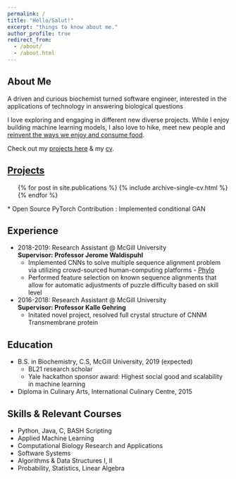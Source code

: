 ```yaml
---
permalink: /
title: "Hello/Salut!"
excerpt: "things to know about me."
author_profile: true
redirect_from: 
  - /about/
  - /about.html
---
```


## About Me

A driven and curious biochemist turned software engineer, interested in the applications of technology in answering biological questions

I love exploring and engaging in different new diverse projects. While I enjoy building machine learning models, I also love to hike, meet new people and [reinvent the ways we enjoy and consume food](https://kristy-mualim.squarespace.com).

Check out my [projects here](https://kmualim.github.io/publications/) & my [cv](/files/cv.pdf). 

## [Projects](https://kmualim.github.io/publications/)
  <ul>{% for post in site.publications %}
    {% include archive-single-cv.html %}
  {% endfor %}</ul>
  * Open Source PyTorch Contribution : Implemented conditional GAN

## Experience
* 2018-2019: Research Assistant @ McGill University <br>
  <b> Supervisor: Professor Jerome Waldispuhl </b> 
  * Implemented CNNs to solve multiple sequence alignment problem via utilizing crowd-sourced human-computing platforms - [Phylo](https://phylo.cs.mcgill.ca) 
  * Performed feature selection on known sequence alignments that allow for automatic adjustments of puzzle difficulty based on skill level 
* 2016-2018: Research Assistant @ McGill University <br>
  <b> Supervisor: Professor Kalle Gehring </b>
  * Initated novel project, resolved full crystal structure of CNNM Transmembrane protein

## Education
* B.S. in Biochemistry, C.S, McGill University, 2019 (expected)
  * BL21 research scholar
  * Yale hackathon sponsor award: Highest social good and scalability in machine learning
* Diploma in Culinary Arts, International Culinary Centre, 2015 

## Skills & Relevant Courses
* Python, Java, C, BASH Scripting
* Applied Machine Learning 
* Computational Biology Research and Applications
* Software Systems
* Algorithms & Data Structures I, II
* Probability, Statistics, Linear Algebra


 





